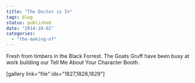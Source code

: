 ```yaml
---
title: "The Doctor is In"
tags: blog
status: published
date: "2014-10-02"
categories: 
  - "the-making-of"
---
```


Fresh from timbers in the Black Forrest. The Goats Gruff have been busy at work building our Tell Me About Your Character Booth.

\[gallery link="file" ids="1827,1828,1829"\]
